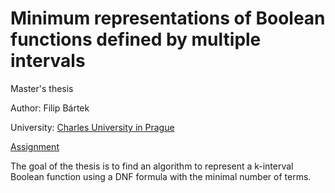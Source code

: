 # Minimum representations of Boolean functions defined by multiple intervals

Master's thesis

Author: Filip Bártek

University: [Charles University in Prague](http://cuni.cz/)

[Assignment](https://is.cuni.cz/studium/dipl_st/index.php?do=main&doo=detail&did=163753)

The goal of the thesis is to find an algorithm to represent a k-interval
Boolean function
using a DNF formula with the minimal number of terms.
